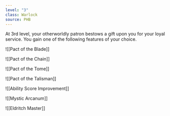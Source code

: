```yaml
---
level: "3"
class: Warlock
source: PHB
---
```


At 3rd level, your otherworldly patron bestows a gift upon you for your loyal service. You gain one of the following features of your choice.

![[Pact of the Blade]]

![[Pact of the Chain]]

![[Pact of the Tome]]

![[Pact of the Talisman]]


![[Ability Score Improvement]]


![[Mystic Arcanum]]

![[Eldritch Master]]
